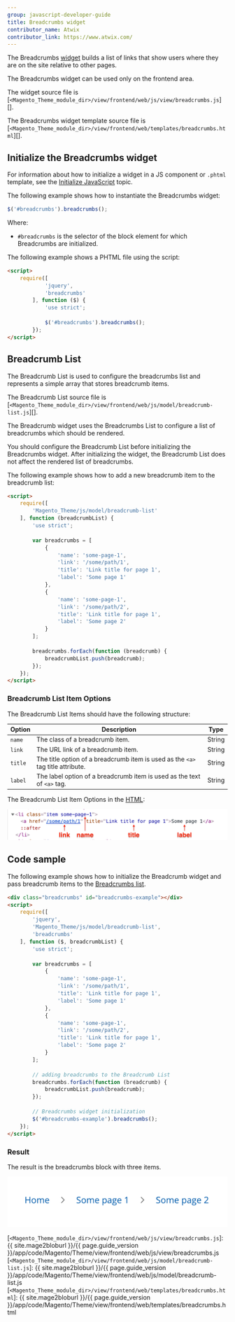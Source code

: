 ```yaml
---
group: javascript-developer-guide
title: Breadcrumbs widget
contributor_name: Atwix
contributor_link: https://www.atwix.com/
---
```


The Breadcrumbs [widget](https://glossary.magento.com/widget/) builds a list of links that show users where they are on the site relative to other pages.

The Breadcrumbs widget can be used only on the frontend area.

The widget source file is [`<Magento_Theme_module_dir>/view/frontend/web/js/view/breadcrumbs.js`][].

The Breadcrumbs widget template source file is [`<Magento_Theme_module_dir>/view/frontend/web/templates/breadcrumbs.html`][].

## Initialize the Breadcrumbs widget

For information about how to initialize a widget in a JS component or `.phtml` template, see the [Initialize JavaScript][] topic.

The following example shows how to instantiate the Breadcrumbs widget:

```javascript
$('#breadcrumbs').breadcrumbs();
```

Where:

-  `#breadcrumbs` is the selector of the block element for which Breadcrumbs are initialized.

The following example shows a PHTML file using the script:

```html
<script>
    require([
            'jquery',
            'breadcrumbs'
        ], function ($) {
            'use strict';

            $('#breadcrumbs').breadcrumbs();
        });
</script>
```

## Breadcrumb List

The Breadcrumb List is used to configure the breadcrumbs list and represents a simple array that stores breadcrumb items.

The Breadcrumb List source file is [`<Magento_Theme_module_dir>/view/frontend/web/js/model/breadcrumb-list.js`][].

The Breadcrumb widget uses the Breadcrumbs List to configure a list of breadcrumbs which should be rendered.

You should configure the Breadcrumb List before initializing the Breadcrumbs widget. After initializing the widget, the Breadcrumb List does not affect the rendered list of breadcrumbs.

The following example shows how to add a new breadcrumb item to the breadcrumb list:

```html
<script>
    require([
        'Magento_Theme/js/model/breadcrumb-list'
    ], function (breadcrumbList) {
        'use strict';

        var breadcrumbs = [
            {
                'name': 'some-page-1',
                'link': '/some/path/1',
                'title': 'Link title for page 1',
                'label': 'Some page 1'
            },
            {
                'name': 'some-page-1',
                'link': '/some/path/2',
                'title': 'Link title for page 1',
                'label': 'Some page 2'
            }
        ];

        breadcrumbs.forEach(function (breadcrumb) {
            breadcrumbList.push(breadcrumb);
        });
    });
</script>
```

### Breadcrumb List Item Options

The Breadcrumb List Items should have the following structure:

| Option | Description | Type |
| --- | --- | --- |
| `name` | The class of a breadcrumb item. | String |
| `link` | The URL link of a breadcrumb item. | String |
| `title` | The title option of a breadcrumb item is used as the `<a>` tag title attribute. | String |
| `label` | The label option of a breadcrumb item is used as the text of `<a>` tag. | String |

The Breadcrumb List Item Options in the [HTML](https://glossary.magento.com/html):

![Breadcrumb List Item Options HTML](../../_images/javascript/breadcrumb-list-item-html.png)

## Code sample

The following example shows how to initialize the Breadcrumb widget and pass breadcrumb items to the [Breadcrumbs list](#breadcrumb-list).

```html
<div class="breadcrumbs" id="breadcrumbs-example"></div>
<script>
    require([
        'jquery',
        'Magento_Theme/js/model/breadcrumb-list',
        'breadcrumbs'
    ], function ($, breadcrumbList) {
        'use strict';

        var breadcrumbs = [
            {
                'name': 'some-page-1',
                'link': '/some/path/1',
                'title': 'Link title for page 1',
                'label': 'Some page 1'
            },
            {
                'name': 'some-page-1',
                'link': '/some/path/2',
                'title': 'Link title for page 1',
                'label': 'Some page 2'
            }
        ];

        // adding breadcrumbs to the Breadcrumb List
        breadcrumbs.forEach(function (breadcrumb) {
            breadcrumbList.push(breadcrumb);
        });

        // Breadcrumbs widget initialization
        $('#breadcrumbs-example').breadcrumbs();
    });
</script>
```

### Result

The result is the breadcrumbs block with three items.

![Breadcrumb List Item Options HTML](../../_images/javascript/breadcrumbs-widget-result.png)

<!-- Link Definitions -->
[Initialize JavaScript]: {{page.baseurl}}/javascript-dev-guide/javascript/js_init.html
[`<Magento_Theme_module_dir>/view/frontend/web/js/view/breadcrumbs.js`]: {{ site.mage2bloburl }}/{{ page.guide_version }}/app/code/Magento/Theme/view/frontend/web/js/view/breadcrumbs.js
[`<Magento_Theme_module_dir>/view/frontend/web/js/model/breadcrumb-list.js`]: {{ site.mage2bloburl }}/{{ page.guide_version }}/app/code/Magento/Theme/view/frontend/web/js/model/breadcrumb-list.js
[`<Magento_Theme_module_dir>/view/frontend/web/templates/breadcrumbs.html`]: {{ site.mage2bloburl }}/{{ page.guide_version }}/app/code/Magento/Theme/view/frontend/web/templates/breadcrumbs.html
